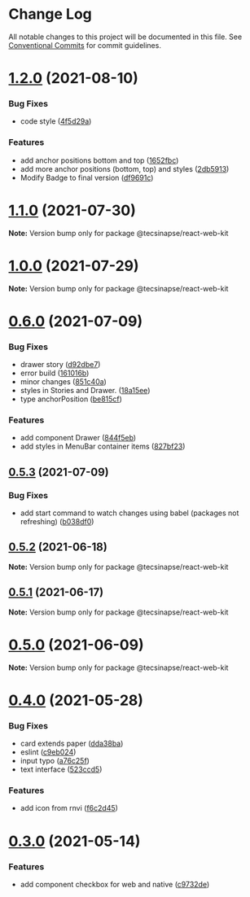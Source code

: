 # Change Log

All notable changes to this project will be documented in this file.
See [Conventional Commits](https://conventionalcommits.org) for commit guidelines.

# [1.2.0](https://github.com/tecsinapse/design-system/compare/@tecsinapse/react-web-kit@1.1.0...@tecsinapse/react-web-kit@1.2.0) (2021-08-10)


### Bug Fixes

* code style ([4f5d29a](https://github.com/tecsinapse/design-system/commit/4f5d29a4e71cbf0147d095bab49793d9bbc17d18))


### Features

* add anchor positions bottom and top ([1652fbc](https://github.com/tecsinapse/design-system/commit/1652fbc2ad840eb9ac682a5d9c598a78a05643d5))
* add more anchor positions (bottom, top) and styles ([2db5913](https://github.com/tecsinapse/design-system/commit/2db59138fe2869210f39aba31fb80192d369755a))
* Modify Badge to final version ([df9691c](https://github.com/tecsinapse/design-system/commit/df9691c996ac658bc9669456679e514ca8a74421))





# [1.1.0](https://github.com/tecsinapse/design-system/compare/@tecsinapse/react-web-kit@1.0.0...@tecsinapse/react-web-kit@1.1.0) (2021-07-30)

**Note:** Version bump only for package @tecsinapse/react-web-kit





# [1.0.0](https://github.com/tecsinapse/design-system/compare/@tecsinapse/react-web-kit@0.6.0...@tecsinapse/react-web-kit@1.0.0) (2021-07-29)

**Note:** Version bump only for package @tecsinapse/react-web-kit





# [0.6.0](https://github.com/tecsinapse/design-system/compare/@tecsinapse/react-web-kit@0.5.3...@tecsinapse/react-web-kit@0.6.0) (2021-07-09)


### Bug Fixes

* drawer story ([d92dbe7](https://github.com/tecsinapse/design-system/commit/d92dbe7b4e296ccd2cdb5e99dcd79023cc5c9e63))
* error build ([161016b](https://github.com/tecsinapse/design-system/commit/161016bb8ac15018e3ca073aa841cb92db594273))
* minor changes ([851c40a](https://github.com/tecsinapse/design-system/commit/851c40a65fb0b2d1416d61d656881915253f4996))
* styles in Stories and Drawer. ([18a15ee](https://github.com/tecsinapse/design-system/commit/18a15ee5ff437da760062a58f4ef3314da53ac60))
* type anchorPosition ([be815cf](https://github.com/tecsinapse/design-system/commit/be815cfb0c73a42628be5ebe468d152ea6e6d9bc))


### Features

* add component Drawer ([844f5eb](https://github.com/tecsinapse/design-system/commit/844f5eb193f08a7008782be544f7816254358de4))
* add styles in MenuBar container items ([827bf23](https://github.com/tecsinapse/design-system/commit/827bf232de984b952015f78a1b1d9e3bccd046cd))





## [0.5.3](https://github.com/tecsinapse/design-system/compare/@tecsinapse/react-web-kit@0.5.2...@tecsinapse/react-web-kit@0.5.3) (2021-07-09)


### Bug Fixes

* add start command to watch changes using babel (packages not refreshing) ([b038df0](https://github.com/tecsinapse/design-system/commit/b038df008a56f2299e3bbc321f662cad19c1b33d))





## [0.5.2](https://github.com/tecsinapse/design-system/compare/@tecsinapse/react-web-kit@0.5.1...@tecsinapse/react-web-kit@0.5.2) (2021-06-18)

**Note:** Version bump only for package @tecsinapse/react-web-kit





## [0.5.1](https://github.com/tecsinapse/design-system/compare/@tecsinapse/react-web-kit@0.5.0...@tecsinapse/react-web-kit@0.5.1) (2021-06-17)

**Note:** Version bump only for package @tecsinapse/react-web-kit





# [0.5.0](https://github.com/tecsinapse/design-system/compare/@tecsinapse/react-web-kit@0.4.0...@tecsinapse/react-web-kit@0.5.0) (2021-06-09)

**Note:** Version bump only for package @tecsinapse/react-web-kit





# [0.4.0](https://github.com/tecsinapse/design-system/compare/@tecsinapse/react-web-kit@0.3.0...@tecsinapse/react-web-kit@0.4.0) (2021-05-28)


### Bug Fixes

* card extends paper ([dda38ba](https://github.com/tecsinapse/design-system/commit/dda38ba70852f3217aec062a1a896d0655ab6f48))
* eslint ([c9eb024](https://github.com/tecsinapse/design-system/commit/c9eb024b8521bc32bb15d8cdb4f64b43815f42cb))
* input typo ([a76c25f](https://github.com/tecsinapse/design-system/commit/a76c25fbdd3d2432dea3fddf7db2d0b4e5d6d564))
* text interface ([523ccd5](https://github.com/tecsinapse/design-system/commit/523ccd54e3a057268dcd07df7a8897ebe6ee23d7))


### Features

* add icon from rnvi ([f6c2d45](https://github.com/tecsinapse/design-system/commit/f6c2d45eeefc7aad0384a86d36af233f59570e99))





# [0.3.0](https://github.com/tecsinapse/design-system/compare/@tecsinapse/react-web-kit@0.2.2...@tecsinapse/react-web-kit@0.3.0) (2021-05-14)


### Features

* add component checkbox for web and native ([c9732de](https://github.com/tecsinapse/design-system/commit/c9732de08d707455786d494aa66679d3411ad340))
